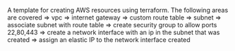 A template for creating AWS resources using terraform. The following areas are covered
=> vpc
=> internet gateway
=> custom route table
=> subnet
=> associate subnet with route table
=> create security group to allow ports 22,80,443
=> create a network interface with an ip in the subnet that was created
=> assign an elastic IP to the network interface created
